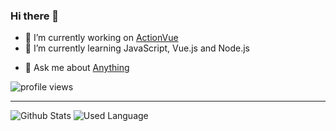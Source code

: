 ### Hi there 👋

<!--
I am the creator of vscode-deno. Currently a contributor to Deno.
-->

- 🔭 I’m currently working on [ActionVue](https://github.com/wencaizhang/ActionVue)
- 🌱 I’m currently learning JavaScript, Vue.js and Node.js
<!--
- 👯 I’m looking to collaborate on ...
- 🤔 I’m looking for help with ...
-->
- 💬 Ask me about [Anything](https://github.com/wencaizhang/wencaizhang/issues)
<!--
- 📫 How to reach me: ...
- 😄 Pronouns: ...
- ⚡ Fun fact: ...
-->


![profile views](https://komarev.com/ghpvc/?username=wencaizhang)

------

![Github Stats](https://github-readme-stats.vercel.app/api?username=wencaizhang&show_icons=true&title_color=fff&icon_color=79ff97&text_color=9f9f9f&bg_color=151515)
![Used Language](https://github-readme-stats.vercel.app/api/top-langs/?username=wencaizhang&hide=C%23&title_color=fff&icon_color=79ff97&text_color=9f9f9f&bg_color=151515)
